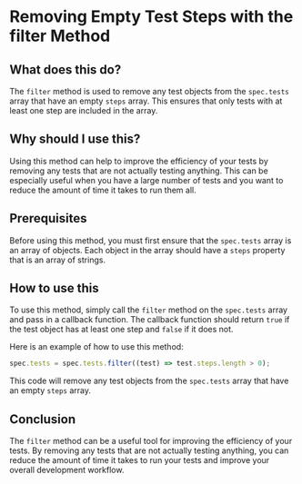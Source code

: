 
  
   # Removing Empty Test Steps with the filter Method

## What does this do?

The `filter` method is used to remove any test objects from the `spec.tests` array that have an empty `steps` array. This ensures that only tests with at least one step are included in the array.

## Why should I use this?

Using this method can help to improve the efficiency of your tests by removing any tests that are not actually testing anything. This can be especially useful when you have a large number of tests and you want to reduce the amount of time it takes to run them all.

## Prerequisites

Before using this method, you must first ensure that the `spec.tests` array is an array of objects. Each object in the array should have a `steps` property that is an array of strings.

## How to use this

To use this method, simply call the `filter` method on the `spec.tests` array and pass in a callback function. The callback function should return `true` if the test object has at least one step and `false` if it does not.

Here is an example of how to use this method:

```javascript
spec.tests = spec.tests.filter((test) => test.steps.length > 0);
```

This code will remove any test objects from the `spec.tests` array that have an empty `steps` array.

## Conclusion

The `filter` method can be a useful tool for improving the efficiency of your tests. By removing any tests that are not actually testing anything, you can reduce the amount of time it takes to run your tests and improve your overall development workflow.
  
  